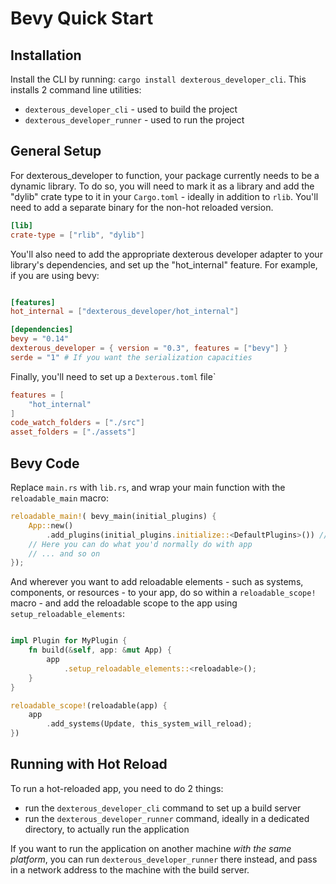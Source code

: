 # Bevy Quick Start

## Installation

Install the CLI by running: ```cargo install dexterous_developer_cli```. This installs 2 command line utilities:

- `dexterous_developer_cli` - used to build the project
- `dexterous_developer_runner` - used to run the project

## General Setup

For dexterous_developer to function, your package currently needs to be a dynamic library. To do so, you will need to mark it as a library and add the "dylib" crate type to it in your `Cargo.toml` - ideally in addition to `rlib`. You'll need to add a separate binary for the non-hot reloaded version.

```toml
[lib]
crate-type = ["rlib", "dylib"]
```

You'll also need to add the appropriate dexterous developer adapter to your library's dependencies, and set up the "hot_internal" feature. For example, if you are using bevy:

```toml

[features]
hot_internal = ["dexterous_developer/hot_internal"]

[dependencies]
bevy = "0.14"
dexterous_developer = { version = "0.3", features = ["bevy"] }
serde = "1" # If you want the serialization capacities
```

Finally, you'll need to set up a `Dexterous.toml` file`

```toml
features = [
    "hot_internal"
]
code_watch_folders = ["./src"]
asset_folders = ["./assets"]
```

## Bevy Code

Replace `main.rs` with `lib.rs`, and wrap your main function with the `reloadable_main` macro:

```rust
reloadable_main!( bevy_main(initial_plugins) {
    App::new()
        .add_plugins(initial_plugins.initialize::<DefaultPlugins>()) // You can use either DefaultPlugins or MinimnalPlugins here, and use "set" on this as you would with them
    // Here you can do what you'd normally do with app
    // ... and so on
});
```

And wherever you want to add reloadable elements - such as systems, components, or resources - to your app, do so within a `reloadable_scope!` macro - and add the reloadable scope to the app using `setup_reloadable_elements`:

```rust

impl Plugin for MyPlugin {
    fn build(&self, app: &mut App) {
        app
            .setup_reloadable_elements::<reloadable>();
    }
}

reloadable_scope!(reloadable(app) {
    app
        .add_systems(Update, this_system_will_reload);
})
```

## Running with Hot Reload

To run a hot-reloaded app, you need to do 2 things:

- run the `dexterous_developer_cli` command to set up a build server
- run the `dexterous_developer_runner` command, ideally in a dedicated directory, to actually run the application

If you want to run the application on another machine *with the same platform*, you can run `dexterous_developer_runner` there instead, and pass in a network address to the machine with the build server.
